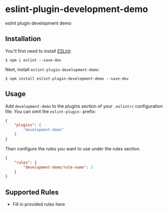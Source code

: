 # eslint-plugin-development-demo

eslint plugin development demo

## Installation

You'll first need to install [ESLint](http://eslint.org):

```
$ npm i eslint --save-dev
```

Next, install `eslint-plugin-development-demo`:

```
$ npm install eslint-plugin-development-demo --save-dev
```


## Usage

Add `development-demo` to the plugins section of your `.eslintrc` configuration file. You can omit the `eslint-plugin-` prefix:

```json
{
    "plugins": [
        "development-demo"
    ]
}
```


Then configure the rules you want to use under the rules section.

```json
{
    "rules": {
        "development-demo/rule-name": 2
    }
}
```

## Supported Rules

* Fill in provided rules here





